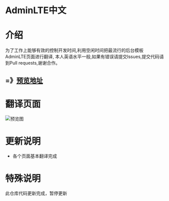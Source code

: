 AdminLTE中文
============


介绍
====
为了工作上能够有效的控制开发时间,利用空闲时间把最流行的后台模板AdminLTE页面进行翻译,
本人英语水平一般,如果有错误请提交Issues,提交代码请到Pull requests,谢谢合作。


## =》[预览地址](http://adminlte.xueyao.org/pages/index.html)

翻译页面
========
![预览图](https://github.com/flowstone/AdminLTE-cn/blob/master/dist/prev/20170106.gif)


更新说明
========
* 各个页面基本翻译完成

特殊说明
========
此仓库代码更新完成，暂停更新
